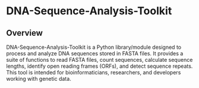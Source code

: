 # DNA-Sequence-Analysis-Toolkit

## Overview
DNA-Sequence-Analysis-Toolkit is a Python library/module designed to process and analyze DNA sequences stored in FASTA files. It provides a suite of functions to read FASTA files, count sequences, calculate sequence lengths, identify open reading frames (ORFs), and detect sequence repeats. This tool is intended for bioinformaticians, researchers, and developers working with genetic data.
